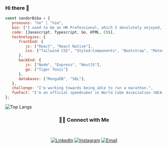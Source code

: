 ### Hi there 👋



```javascript
const sandorBiba = {
   pronouns: "he" | "him",
   bio: ["I used to be an HR Professional, which I absolutely enjoyed, but now I haved decided to fulfill my childhood dream of becoming a programmer."],
   code: [Javascript, Typescript, Go, HTML, CSS],
   technologies: {
      frontEnd: {
         js: ["React", "React Native"],
         css: ["Tailwind CSS", "Styled-Components", "Bootstrap", "Material UI"]
      },
      backEnd: {
         js: ["Node", "Express", "NestJS"],
         go: ["Tiger Tonic"]
      },
      databases: ["MongoDB", "SQL"],
   },
   challenge: "I'm working towards being able to run a marathon.",
   funFact: "I'm an official speedcuber in World Cube Association (WCA)."
};
```
![Top Langs](https://github-readme-stats.vercel.app/api/top-langs/?username=sandorbiba&show_icons=true)
<h3 align="center"> 🤝🏻 Connect with Me </h3>
<br>
<p align="center">
<a href="https://www.linkedin.com/in/sandorbiba/"><img alt="LinkedIn" src="https://img.shields.io/badge/LinkedIn-sandorbiba-blue?style=flat-square&logo=linkedin"></a>
<a href="https://www.instagram.com/sandorbiba/"><img alt="Instagram" src="https://img.shields.io/badge/Instagram-sandorbiba-black?style=flat-square&logo=instagram"></a>
<a href="mailto:sandorbiba@gmail.com"><img alt="Email" src="https://img.shields.io/badge/Email-sandorbiba@gmail.com-blue?style=flat-square&logo=gmail"></a>
</p>
